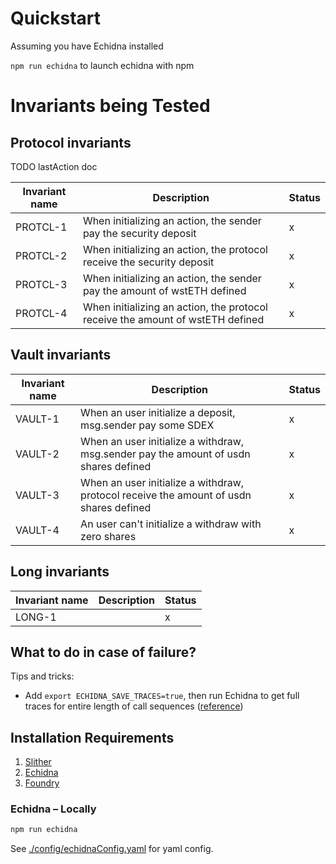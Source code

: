 # Quickstart

Assuming you have Echidna installed

`npm run echidna` to launch echidna with npm

# Invariants being Tested

## Protocol invariants

TODO lastAction doc


| Invariant name | Description                                                                    | Status |
|----------------|--------------------------------------------------------------------------------|--------|
| PROTCL-1       | When initializing an action, the sender pay the security deposit               | x      |
| PROTCL-2       | When initializing an action, the protocol receive the security deposit         | x      |
| PROTCL-3       | When initializing an action, the sender pay the amount of wstETH defined       | x      |
| PROTCL-4       | When initializing an action, the protocol receive the amount of wstETH defined | x      |


## Vault invariants

| Invariant name | Description                                                                            | Status |
|----------------|----------------------------------------------------------------------------------------|--------|
| VAULT-1        | When an user initialize a deposit, msg.sender pay some SDEX                            | x      |
| VAULT-2        | When an user initialize a withdraw, msg.sender pay the amount of usdn shares defined   | x      |
| VAULT-3        | When an user initialize a withdraw, protocol receive the amount of usdn shares defined | x      |
| VAULT-4        | An user can't initialize a withdraw with zero shares                                   | x      |

## Long invariants


| Invariant name | Description | Status |
|----------------|-------------|--------|
| LONG-1         |             | x      |


## What to do in case of failure?

Tips and tricks:

- Add `export ECHIDNA_SAVE_TRACES=true`, then run Echidna to get full traces for entire length of call sequences ([reference](https://github.com/crytic/echidna/pull/1180))

## Installation Requirements

1. [Slither](https://github.com/crytic/slither/)
2. [Echidna](https://github.com/crytic/echidna)
3. [Foundry](https://book.getfoundry.sh/getting-started/installation)

### Echidna – Locally

```bash
npm run echidna
```

See [./config/echidnaConfig.yaml](config/echidnaConfig.yaml) for yaml config.
